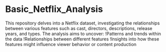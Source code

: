 # Basic_Netflix_Analysis
This repository delves into a Netflix dataset, investigating the relationships between various features such as cast, directors, descriptions, release years, and types. The analysis aims to uncover:
!Patterns and trends within the data
!Relationships between different features
!Insights into how these features might influence viewer behavior or content production
